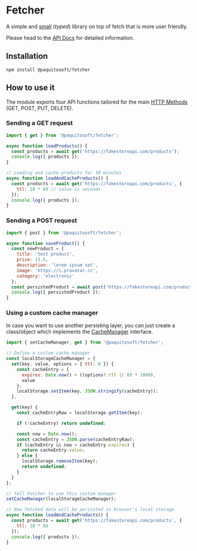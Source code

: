 # Fetcher

A simple and [small](https://bundlephobia.com/package/@paquitosoft/fetcher) (_typed_) library on top of fetch that is more user friendly.

Please head to the [API Docs](https://paquitosoft.github.io/fetcher/modules.html) for detailed information.

## Installation

```
npm install @paquitosoft/fetcher
```

## How to use it

The module exports four API functions tailored for the main [HTTP Methods](https://developer.mozilla.org/en-US/docs/Web/HTTP/Methods) (GET, POST, PUT, DELETE).

### Sending a GET request 
```js
import { get } from '@paquitosoft/fetcher';

async function loadProducts() {
  const products = await get('https://fakestoreapi.com/products');
  console.log({ products });
}

// Loading and cache products for 10 minutes
async function loadAndCacheProducts() {
  const products = await get('https://fakestoreapi.com/products', {
    ttl: 10 * 60 // value is seconds
  });
  console.log({ products });
}
```

### Sending a POST request 
```js
import { post } from '@paquitosoft/fetcher';

async function saveProduct() {
  const newProduct = {
    title: 'test product',
    price: 13.5,
    description: 'lorem ipsum set',
    image: 'https://i.pravatar.cc',
    category: 'electronic'
  };
  const persistedProduct = await post('https://fakestoreapi.com/products', newProduct);
  console.log({ persistedProduct });
}
```

### Using a custom cache manager

In case you want to use another persisting layer, you can just create
a class/object which implements the [CacheManager](https://paquitosoft.github.io/fetcher/interfaces/CacheManager.html) interface.

```js
import { setCacheManager, get } from '@paquitosoft/fetcher';

// Define a custom cache manager
const localStorageCacheManager = {
  set(key, value, options = { ttl: 0 }) {
    const cacheEntry = {
      expires: Date.now() + ((options?.ttl || 0) * 1000),
      value
    };
    localStorage.setItem(key, JSON.stringify(cacheEntry));
  },

  get(key) {
    const cacheEntryRaw = localStorage.getItem(key);

    if (!cacheEntry) return undefined;

    const now = Date.now();
    const cacheEntry = JSON.parse(cacheEntryRaw);
    if (cacheEntry && now < cacheEntry.expires) {
      return cacheEntry.value;
    } else {
      localStorage.removeItem(key);
      return undefined;
    }
  }
};

// Tell Fetcher to use this custom manager
setCacheManager(localStorageCacheManager);

// Now fetched data will be persisted in browser's local storage
async function loadAndCacheProducts() {
  const products = await get('https://fakestoreapi.com/products', {
    ttl: 10 * 60
  });
  console.log({ products });
}
```
